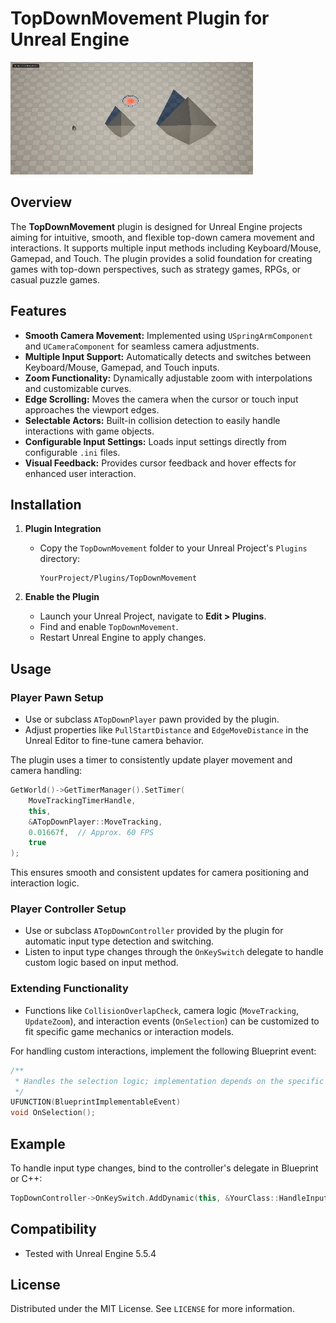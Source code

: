 # TopDownMovement Plugin for Unreal Engine

![Demo GIF Placeholder](images/Demo.gif)

## Overview

The **TopDownMovement** plugin is designed for Unreal Engine projects aiming for intuitive, smooth, and flexible top-down camera movement and interactions. It supports multiple input methods including Keyboard/Mouse, Gamepad, and Touch. The plugin provides a solid foundation for creating games with top-down perspectives, such as strategy games, RPGs, or casual puzzle games.

## Features

- **Smooth Camera Movement:** Implemented using `USpringArmComponent` and `UCameraComponent` for seamless camera adjustments.
- **Multiple Input Support:** Automatically detects and switches between Keyboard/Mouse, Gamepad, and Touch inputs.
- **Zoom Functionality:** Dynamically adjustable zoom with interpolations and customizable curves.
- **Edge Scrolling:** Moves the camera when the cursor or touch input approaches the viewport edges.
- **Selectable Actors:** Built-in collision detection to easily handle interactions with game objects.
- **Configurable Input Settings:** Loads input settings directly from configurable `.ini` files.
- **Visual Feedback:** Provides cursor feedback and hover effects for enhanced user interaction.

## Installation

1. **Plugin Integration**

   - Copy the `TopDownMovement` folder to your Unreal Project's `Plugins` directory:
     ```
     YourProject/Plugins/TopDownMovement
     ```

2. **Enable the Plugin**

   - Launch your Unreal Project, navigate to **Edit > Plugins**.
   - Find and enable `TopDownMovement`.
   - Restart Unreal Engine to apply changes.

## Usage

### Player Pawn Setup

- Use or subclass `ATopDownPlayer` pawn provided by the plugin.
- Adjust properties like `PullStartDistance` and `EdgeMoveDistance` in the Unreal Editor to fine-tune camera behavior.

The plugin uses a timer to consistently update player movement and camera handling:

```cpp
GetWorld()->GetTimerManager().SetTimer(
    MoveTrackingTimerHandle,
    this,
    &ATopDownPlayer::MoveTracking,
    0.01667f,  // Approx. 60 FPS
    true
);
```

This ensures smooth and consistent updates for camera positioning and interaction logic.

### Player Controller Setup

- Use or subclass `ATopDownController` provided by the plugin for automatic input type detection and switching.
- Listen to input type changes through the `OnKeySwitch` delegate to handle custom logic based on input method.

### Extending Functionality

- Functions like `CollisionOverlapCheck`, camera logic (`MoveTracking`, `UpdateZoom`), and interaction events (`OnSelection`) can be customized to fit specific game mechanics or interaction models.

For handling custom interactions, implement the following Blueprint event:

```cpp
/**
 * Handles the selection logic; implementation depends on the specific project requirements.
 */
UFUNCTION(BlueprintImplementableEvent)
void OnSelection();
```

## Example

To handle input type changes, bind to the controller's delegate in Blueprint or C++:

```cpp
TopDownController->OnKeySwitch.AddDynamic(this, &YourClass::HandleInputSwitch);
```

## Compatibility

- Tested with Unreal Engine 5.5.4

## License

Distributed under the MIT License. See `LICENSE` for more information.
